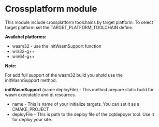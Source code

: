 
# Crossplatform module

This module include crossplatform toolchains by target platform. To select target platform set the TARGET_PLATFORM_TOOLCHAIN define.

**Availabel platforms:**
* wasm32 - use the initWasmSupport function
* win32-g++
* win64-g++

**Note:**

For add full support of the wasm32 build you shold use the initWasmSupport method. 

**initWasmSupport** (name deployFile) - This method prepare static build for wasm executable and qt resources.
* name - This is name of your initialize targets. You can set it as a CMAKE_PROJECT
* deployFile - This is path to the deploy file of the cqtdepoyer tool. Use it for deploy your site.


